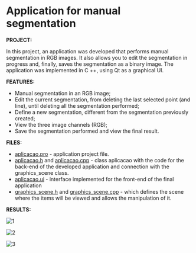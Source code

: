 # Application for manual segmentation

**PROJECT:** 

In this project, an application was developed that performs manual segmentation in RGB images. It also allows you to edit the segmentation in progress and, finally, saves the segmentation as a binary image. The application was implemented in C ++, using Qt as a graphical UI.

**FEATURES:** 

* Manual segmentation in an RGB image;
* Edit the current segmentation, from deleting the last selected point (and line), until deleting all the segmentation performed;
* Define a new segmentation, different from the segmentation previously created;
* View the three image channels (RGB);
* Save the segmentation performed and view the final result.

**FILES:** 
* [aplicacao.pro](https://github.com/MiguelCastro3/Application-for-manual-segmentation/blob/master/aplicacao.pro) - application project file.
* [aplicacao.h](https://github.com/MiguelCastro3/Application-for-manual-segmentation/blob/master/aplicacao.h) and [aplicacao.cpp](https://github.com/MiguelCastro3/Application-for-manual-segmentation/blob/master/aplicacao.cpp) - class aplicacao with the code for the back-end of the developed application and connection with the graphics_scene class. 
* [aplicacao.ui](https://github.com/MiguelCastro3/Application-for-manual-segmentation/blob/master/aplicacao.ui) - interface implemented for the front-end of the final application
* [graphics_scene.h](https://github.com/MiguelCastro3/Application-for-manual-segmentation/blob/master/graphics_scene.h) and [graphics_scene.cpp](https://github.com/MiguelCastro3/Application-for-manual-segmentation/blob/master/graphics_scene.pro) - which defines the scene where the items will be viewed and allows the manipulation of it.


**RESULTS:** 

![1](https://user-images.githubusercontent.com/66881028/84962699-5f492680-b0ff-11ea-94bb-f41b7b05945b.png)

![2](https://user-images.githubusercontent.com/66881028/84962703-6112ea00-b0ff-11ea-9829-bdbe8efc4b3a.png)

![3](https://user-images.githubusercontent.com/66881028/84962704-61ab8080-b0ff-11ea-9614-5cc0600b774a.png)
